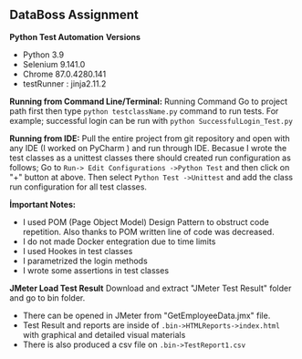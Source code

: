 
## DataBoss Assignment
 **Python Test Automation**
**Versions**
 - Python 3.9
 - Selenium 9.141.0
 - Chrome 87.0.4280.141
 - testRunner : jinja2.11.2
 
**Running from Command Line/Terminal:** Running Command Go to project path first then type `python testclassName.py` command to run tests. 
For example; successful login can be run with `python SuccessfulLogin_Test.py`

**Running from IDE:** Pull the entire project from git repository and open with any IDE (I worked on PyCharm ) and run through IDE. Becasue I wrote the test classes as a unittest classes there should created run configuration as follows;
Go to `Run-> Edit Configurations ->Python Test`  and then click on "+" button at above. Then select `Python Test ->Unittest` and add the class run configuration for all test classes. 

**İmportant Notes:**

 - I used POM (Page Object Model) Design Pattern to obstruct code repetition. Also thanks to POM written line of code was decreased. 
 - I do not made Docker entegration due to time limits
 - I used Hookes in test classes
 - I parametrized the login methods
 - I wrote some assertions in test classes

**JMeter Load Test Result**
Download and extract "JMeter Test Result" folder and go to bin folder. 
- There can be opened in JMeter from "GetEmployeeData.jmx" file. 
- Test Result and reports are inside of `.bin->HTMLReports->index.html` with graphical and detailed visual materials
- There is also produced a csv file on  `.bin->TestReport1.csv`